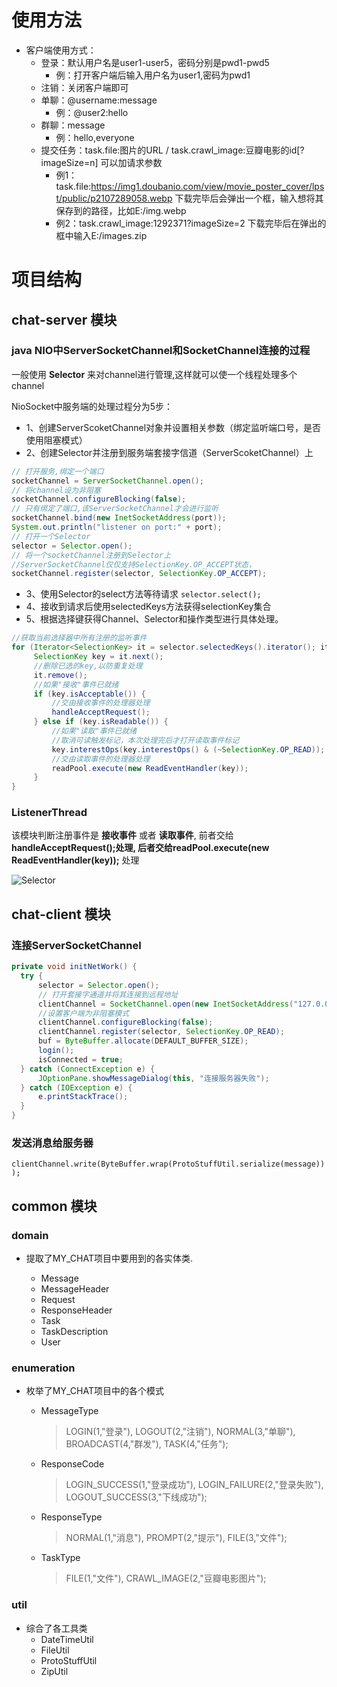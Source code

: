 # 使用方法

- 客户端使用方式：
   - 登录：默认用户名是user1-user5，密码分别是pwd1-pwd5
        - 例：打开客户端后输入用户名为user1,密码为pwd1
   - 注销：关闭客户端即可
   - 单聊：@username:message
        - 例：@user2:hello
   - 群聊：message
        -  例：hello,everyone
   - 提交任务：task.file:图片的URL  / task.crawl_image:豆瓣电影的id[?imageSize=n] 可以加请求参数
        - 例1：task.file:https://img1.doubanio.com/view/movie_poster_cover/lpst/public/p2107289058.webp
          下载完毕后会弹出一个框，输入想将其保存到的路径，比如E:/img.webp
        - 例2：task.crawl_image:1292371?imageSize=2 
          下载完毕后在弹出的框中输入E:/images.zip
   

# 项目结构

## chat-server 模块

### java NIO中ServerSocketChannel和SocketChannel连接的过程

一般使用 **Selector** 来对channel进行管理,这样就可以使一个线程处理多个channel

NioSocket中服务端的处理过程分为5步：
* 1、创建ServerScoketChannel对象并设置相关参数（绑定监听端口号，是否使用阻塞模式）
* 2、创建Selector并注册到服务端套接字信道（ServerScoketChannel）上
```java
// 打开服务,绑定一个端口
socketChannel = ServerSocketChannel.open();
// 将channel设为非阻塞
socketChannel.configureBlocking(false);
// 只有绑定了端口,该ServerSocketChannel才会进行监听
socketChannel.bind(new InetSocketAddress(port));
System.out.println("listener on port:" + port);
// 打开一个Selector
selector = Selector.open();
// 将一个socketChannel注册到Selector上
//ServerSocketChannel仅仅支持SelectionKey.OP_ACCEPT状态，
socketChannel.register(selector, SelectionKey.OP_ACCEPT);
```

* 3、使用Selector的select方法等待请求
  `selector.select();`
* 4、接收到请求后使用selectedKeys方法获得selectionKey集合
* 5、根据选择键获得Channel、Selector和操作类型进行具体处理。
```java
//获取当前选择器中所有注册的监听事件
for (Iterator<SelectionKey> it = selector.selectedKeys().iterator(); it.hasNext(); ) {
     SelectionKey key = it.next();
     //删除已选的key,以防重复处理 
     it.remove();
     //如果"接收"事件已就绪
     if (key.isAcceptable()) {
         //交由接收事件的处理器处理
         handleAcceptRequest();
     } else if (key.isReadable()) {
         //如果"读取"事件已就绪
         //取消可读触发标记，本次处理完后才打开读取事件标记
         key.interestOps(key.interestOps() & (~SelectionKey.OP_READ));
         //交由读取事件的处理器处理
         readPool.execute(new ReadEventHandler(key));
     }
}
```

### ListenerThread
该模块判断注册事件是 **接收事件**  或者 **读取事件**, 前者交给**handleAcceptRequest();**处理, 后者交给**readPool.execute(new ReadEventHandler(key));** 处理

![Selector](D:\code\项目\Tomcat\MY_CHAT\Selector.png)

## chat-client 模块

### 连接ServerSocketChannel

```java
private void initNetWork() {
  try {
      selector = Selector.open();
      // 打开套接字通道并将其连接到远程地址
      clientChannel = SocketChannel.open(new InetSocketAddress("127.0.0.1", 9000));
      //设置客户端为非阻塞模式
      clientChannel.configureBlocking(false);
      clientChannel.register(selector, SelectionKey.OP_READ);
      buf = ByteBuffer.allocate(DEFAULT_BUFFER_SIZE);
      login();
      isConnected = true;
  } catch (ConnectException e) {
      JOptionPane.showMessageDialog(this, "连接服务器失败");
  } catch (IOException e) {
      e.printStackTrace();
  }
}
```

### 发送消息给服务器

`clientChannel.write(ByteBuffer.wrap(ProtoStuffUtil.serialize(message)));`

## common 模块
### domain
 - 提取了MY_CHAT项目中要用到的各实体类.

    - Message 
    - MessageHeader
    - Request
    - ResponseHeader
    - Task
    - TaskDescription
    - User
### enumeration
- 枚举了MY_CHAT项目中的各个模式
  - MessageType
	
    > LOGIN(1,"登录"),
    > LOGOUT(2,"注销"),
    > NORMAL(3,"单聊"),
    > BROADCAST(4,"群发"),
    > TASK(4,"任务");
	
  - ResponseCode
    
    > LOGIN_SUCCESS(1,"登录成功"),
    > LOGIN_FAILURE(2,"登录失败"),
    > LOGOUT_SUCCESS(3,"下线成功");
    
  - ResponseType
  
    > NORMAL(1,"消息"),
    > PROMPT(2,"提示"),
    > FILE(3,"文件");

  - TaskType
  
  	> FILE(1,"文件"),
    > CRAWL_IMAGE(2,"豆瓣电影图片");
### util
- 综合了各工具类
  - DateTimeUtil
  - FileUtil
  - ProtoStuffUtil
  - ZipUtil 


